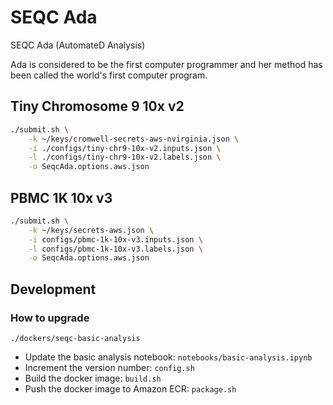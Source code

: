 # SEQC Ada

SEQC Ada (AutomateD Analysis)

Ada is considered to be the first computer programmer and her method has been called the world's first computer program.

## Tiny Chromosome 9 10x v2

```bash
./submit.sh \
    -k ~/keys/cromwell-secrets-aws-nvirginia.json \
    -i ./configs/tiny-chr9-10x-v2.inputs.json \
    -l ./configs/tiny-chr9-10x-v2.labels.json \
    -o SeqcAda.options.aws.json
```

## PBMC 1K 10x v3

```bash
./submit.sh \
    -k ~/keys/secrets-aws.json \
    -i configs/pbmc-1k-10x-v3.inputs.json \
    -l configs/pbmc-1k-10x-v3.labels.json \
    -o SeqcAda.options.aws.json
```

## Development

### How to upgrade

`./dockers/seqc-basic-analysis`

- Update the basic analysis notebook: `notebooks/basic-analysis.ipynb`
- Increment the version number: `config.sh`
- Build the docker image: `build.sh`
- Push the docker image to Amazon ECR: `package.sh`
